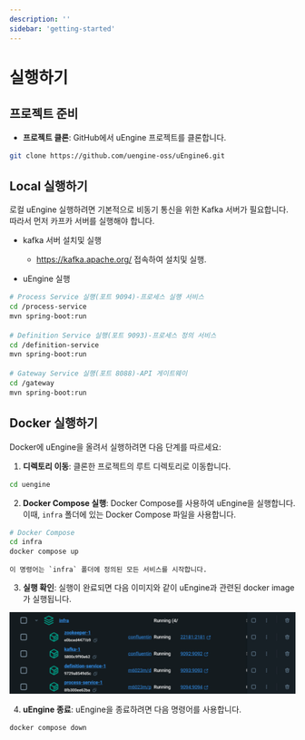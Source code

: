 ```yaml
---
description: ''
sidebar: 'getting-started'
---
```


# 실행하기

## 프로젝트 준비
- **프로젝트 클론**: GitHub에서 uEngine 프로젝트를 클론합니다.
```sh
git clone https://github.com/uengine-oss/uEngine6.git
```

## Local 실행하기
로컬 uEngine 실행하려면 기본적으로 비동기 통신을 위한 Kafka 서버가 필요합니다. 따라서 먼저 카프카 서버를 실행해야 합니다. 
- kafka 서버 설치및 실행
  - https://kafka.apache.org/ 접속하여 설치및 실행.

- uEngine 실행
```sh
# Process Service 실행(포트 9094)-프로세스 실행 서비스
cd /process-service
mvn spring-boot:run

# Definition Service 실행(포트 9093)-프로세스 정의 서비스
cd /definition-service
mvn spring-boot:run

# Gateway Service 실행(포트 8088)-API 게이트웨이
cd /gateway
mvn spring-boot:run
```


## Docker 실행하기

Docker에 uEngine을 올려서 실행하려면 다음 단계를 따르세요:

1. **디렉토리 이동**: 클론한 프로젝트의 루트 디렉토리로 이동합니다.
```sh
cd uengine
```
2. **Docker Compose 실행**: Docker Compose를 사용하여 uEngine을 실행합니다. 이때, `infra` 폴더에 있는 Docker Compose 파일을 사용합니다.
```sh
# Docker Compose
cd infra
docker compose up
```
    이 명령어는 `infra` 폴더에 정의된 모든 서비스를 시작합니다.

3. **실행 확인**:
실행이 완료되면 다음 이미지와 같이 uEngine과 관련된 docker image가 실행됩니다.

![](../../uengine-image/installation-1.png)

4. **uEngine 종료**: uEngine을 종료하려면 다음 명령어를 사용합니다.
```sh
docker compose down
```